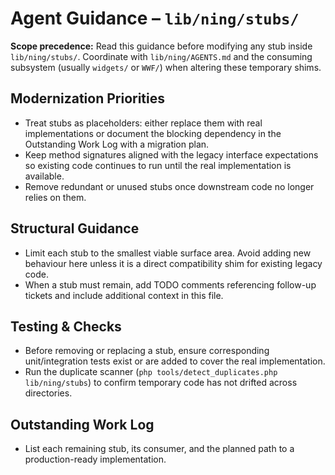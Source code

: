 # Agent Guidance – `lib/ning/stubs/`

**Scope precedence:** Read this guidance before modifying any stub inside `lib/ning/stubs/`.
Coordinate with `lib/ning/AGENTS.md` and the consuming subsystem (usually `widgets/` or `WWF/`)
when altering these temporary shims.

## Modernization Priorities
- Treat stubs as placeholders: either replace them with real implementations or document the
  blocking dependency in the Outstanding Work Log with a migration plan.
- Keep method signatures aligned with the legacy interface expectations so existing code continues to
  run until the real implementation is available.
- Remove redundant or unused stubs once downstream code no longer relies on them.

## Structural Guidance
- Limit each stub to the smallest viable surface area. Avoid adding new behaviour here unless it is a
  direct compatibility shim for existing legacy code.
- When a stub must remain, add TODO comments referencing follow-up tickets and include additional
  context in this file.

## Testing & Checks
- Before removing or replacing a stub, ensure corresponding unit/integration tests exist or are added
  to cover the real implementation.
- Run the duplicate scanner (`php tools/detect_duplicates.php lib/ning/stubs`) to confirm temporary
  code has not drifted across directories.

## Outstanding Work Log
- List each remaining stub, its consumer, and the planned path to a production-ready implementation.
